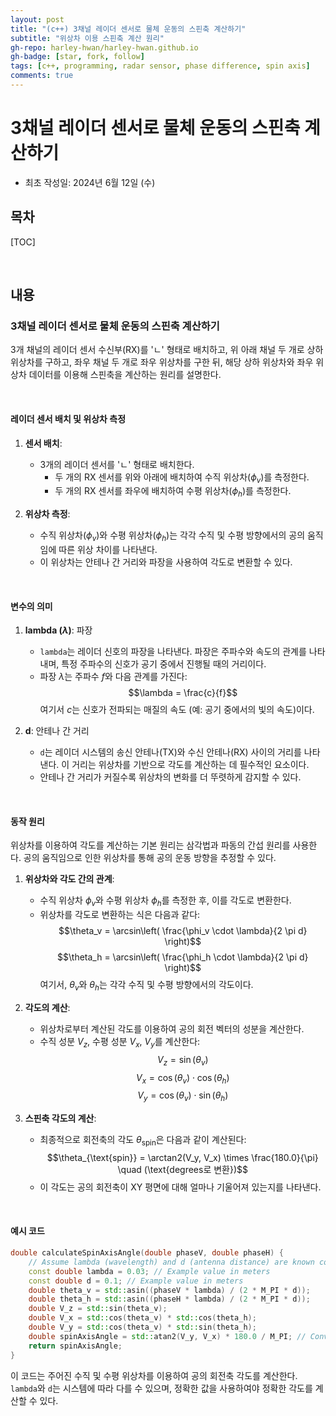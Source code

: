 ```yaml
---
layout: post
title: "(c++) 3채널 레이더 센서로 물체 운동의 스핀축 계산하기"
subtitle: "위상차 이용 스핀축 계산 원리"
gh-repo: harley-hwan/harley-hwan.github.io
gh-badge: [star, fork, follow]
tags: [c++, programming, radar sensor, phase difference, spin axis]
comments: true
---
```


# 3채널 레이더 센서로 물체 운동의 스핀축 계산하기

- 최초 작성일: 2024년 6월 12일 (수)
  
## 목차

[TOC]

<br/>

## 내용

### 3채널 레이더 센서로 물체 운동의 스핀축 계산하기

3개 채널의 레이더 센서 수신부(RX)를 'ㄴ' 형태로 배치하고, 위 아래 채널 두 개로 상하 위상차를 구하고, 좌우 채널 두 개로 좌우 위상차를 구한 뒤, 해당 상하 위상차와 좌우 위상차 데이터를 이용해 스핀축을 계산하는 원리를 설명한다.

<br/>

#### 레이더 센서 배치 및 위상차 측정

1. **센서 배치**:
   - 3개의 레이더 센서를 'ㄴ' 형태로 배치한다.
     - 두 개의 RX 센서를 위와 아래에 배치하여 수직 위상차($\phi_v$)를 측정한다.
     - 두 개의 RX 센서를 좌우에 배치하여 수평 위상차($\phi_h$)를 측정한다.
       
2. **위상차 측정**:
   - 수직 위상차($\phi_v$)와 수평 위상차($\phi_h$)는 각각 수직 및 수평 방향에서의 공의 움직임에 따른 위상 차이를 나타낸다.
   - 이 위상차는 안테나 간 거리와 파장을 사용하여 각도로 변환할 수 있다.
     
<br/>

#### 변수의 의미

1. **lambda ($\lambda$)**: 파장
   - `lambda`는 레이더 신호의 파장을 나타낸다. 파장은 주파수와 속도의 관계를 나타내며, 특정 주파수의 신호가 공기 중에서 진행될 때의 거리이다.
   - 파장 $\lambda$는 주파수 $f$와 다음 관계를 가진다:
     $$\lambda = \frac{c}{f}$$
     여기서 $c$는 신호가 전파되는 매질의 속도 (예: 공기 중에서의 빛의 속도)이다.

2. **d**: 안테나 간 거리
   - `d`는 레이더 시스템의 송신 안테나(TX)와 수신 안테나(RX) 사이의 거리를 나타낸다. 이 거리는 위상차를 기반으로 각도를 계산하는 데 필수적인 요소이다.
   - 안테나 간 거리가 커질수록 위상차의 변화를 더 뚜렷하게 감지할 수 있다.
     
<br/>

#### 동작 원리

위상차를 이용하여 각도를 계산하는 기본 원리는 삼각법과 파동의 간섭 원리를 사용한다. 공의 움직임으로 인한 위상차를 통해 공의 운동 방향을 추정할 수 있다.

1. **위상차와 각도 간의 관계**:
   - 수직 위상차 $\phi_v$와 수평 위상차 $\phi_h$를 측정한 후, 이를 각도로 변환한다.
   - 위상차를 각도로 변환하는 식은 다음과 같다:
     $$\theta_v = \arcsin\left( \frac{\phi_v \cdot \lambda}{2 \pi d} \right)$$
     $$\theta_h = \arcsin\left( \frac{\phi_h \cdot \lambda}{2 \pi d} \right)$$
     여기서, $\theta_v$와 $\theta_h$는 각각 수직 및 수평 방향에서의 각도이다.
     
2. **각도의 계산**:
   - 위상차로부터 계산된 각도를 이용하여 공의 회전 벡터의 성분을 계산한다.
   - 수직 성분 $V_z$, 수평 성분 $V_x$, $V_y$를 계산한다:
     $$V_z = \sin(\theta_v)$$
     $$V_x = \cos(\theta_v) \cdot \cos(\theta_h)$$
     $$V_y = \cos(\theta_v) \cdot \sin(\theta_h)$$
     
3. **스핀축 각도의 계산**:
   - 최종적으로 회전축의 각도 $\theta_{\text{spin}}$은 다음과 같이 계산된다:
     $$\theta_{\text{spin}} = \arctan2(V_y, V_x) \times \frac{180.0}{\pi} \quad (\text{degrees로 변환})$$
   - 이 각도는 공의 회전축이 XY 평면에 대해 얼마나 기울어져 있는지를 나타낸다.
     
<br/>

#### 예시 코드

```cpp
double calculateSpinAxisAngle(double phaseV, double phaseH) {
    // Assume lambda (wavelength) and d (antenna distance) are known constants
    const double lambda = 0.03; // Example value in meters
    const double d = 0.1; // Example value in meters
    double theta_v = std::asin((phaseV * lambda) / (2 * M_PI * d));
    double theta_h = std::asin((phaseH * lambda) / (2 * M_PI * d));
    double V_z = std::sin(theta_v);
    double V_x = std::cos(theta_v) * std::cos(theta_h);
    double V_y = std::cos(theta_v) * std::sin(theta_h);
    double spinAxisAngle = std::atan2(V_y, V_x) * 180.0 / M_PI; // Convert to degrees
    return spinAxisAngle;
}
```

이 코드는 주어진 수직 및 수평 위상차를 이용하여 공의 회전축 각도를 계산한다. `lambda`와 `d`는 시스템에 따라 다를 수 있으며, 정확한 값을 사용하여야 정확한 각도를 계산할 수 있다.
